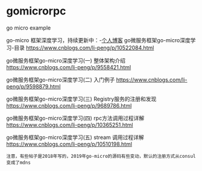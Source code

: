 # gomicrorpc
go micro example

go-micro 框架深度学习，持续更新中：-[个人博客](https://www.cnblogs.com/li-peng/p/10522084.html)
go微服务框架go-micro深度学习-目录  https://www.cnblogs.com/li-peng/p/10522084.html

go微服务框架go-micro深度学习(一) 整体架构介绍  https://www.cnblogs.com/li-peng/p/9558421.html    

go微服务框架go-micro深度学习(二) 入门例子     https://www.cnblogs.com/li-peng/p/9598879.html

go微服务框架go-micro深度学习(三) Registry服务的注册和发现  https://www.cnblogs.com/li-peng/p/9689786.html

go微服务框架go-micro深度学习(四) rpc方法调用过程详解  https://www.cnblogs.com/li-peng/p/10365251.html

go微服务框架go-micro深度学习(五) stream 调用过程详解 https://www.cnblogs.com/li-peng/p/10510198.html


`注意，有些帖子是2018年写的，2019年go-micro的源码有些变动，默认的注册方式从consul变成了mdns`
